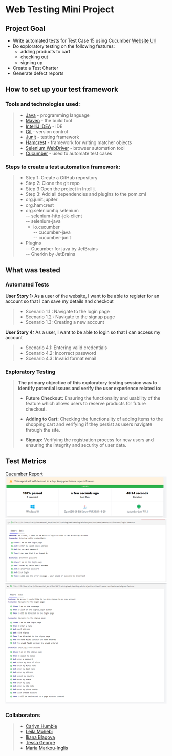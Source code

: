 # Web Testing Mini Project
## Project Goal

- Write automated tests for Test Case 15 using Cucumber
  [Website Url](https://automationexercise.com/)
- Do exploratory testing on the following features:
  - adding products to cart
  - checking out
  - signing up
- Create a Test Charter
- Generate defect reports 



## How to set up your test framework

### Tools and technologies used:

>- [Java](https://www.java.com/en/) - programming language
>- [Maven](https://maven.apache.org/) - the build tool
>- [IntelliJ IDEA](https://www.jetbrains.com/idea/) - IDE
>- [Git](https://git-scm.com/) - version control
>- [Junit](https://junit.org/junit5/) - testing framework
>- [Hamcrest](https://hamcrest.org/) - framework for writing matcher objects
>- [Selenium WebDriver](https://www.selenium.dev/) - browser automation tool
>- [Cucumber](https://cucumber.io/) - used to automate test cases


### Steps to create a test automation framework:
>- Step 1: Create a GitHub repository
>- Step 2: Clone the git repo 
>- Step 3 Open the project in Intellij.    
>- Step 3: Add all dependencies and plugins to the pom.xml
>  - org.junit.jupiter
>  - org.hamcrest
>  - org.seleniumhq.selenium     
>  -- selenium-http-jdk-client  
>  -- selenium-java  
>    - io.cucumber   
>    -- cucumber-java  
>    -- cucumber-junit 
>  - Plugins  
>  --  Cucumber for java by JetBrains  
>  -- Gherkin by JetBrains 


## What was tested
###  **Automated Tests**

**User Story 1:**
As a user of the website, I want to be able to register for an account so that I can save my details and checkout

> - Scenario 1.1 : Navigate to the login page
> - Scenario 1.2 : Navigate to the signup page
> - Scenario 1.3: Creating a new account

**User Story 4:**
As a user, I want to be able to login so that I can access my account
> - Scenario 4.1: Entering valid credentials
> - Scenario 4.2: Incorrect password
> - Scenario 4.3: Invalid format email


###  **Exploratory Testing**
> **The primary objective of this exploratory testing session was to identify potential issues and verify the user experience related to:**
>
> - **Future Checkout:** Ensuring the functionality and usability of the feature which allows users to reserve products for future checkout.
> 
> - **Adding to Cart:** Checking the functionality of adding items to the shopping cart and verifying if they persist as users navigate through the site.
> 
> - **Signup:** Verifying the registration process for new users and ensuring the integrity and security of user data.

## Test Metrics
[Cucumber Report](https://reports.cucumber.io/reports/ac04cfe8-2009-4c3f-8c64-4f953da0a030)
![Report 1](cucumberreport/cucumberreport1.png)
![Report 2](cucumberreport/cucumberreport2.png)
![Report 3](cucumberreport/cucumberreport3.png)
### Collaborators
> - [Carlyn Humble](https://github.com/CarlynHumble)
> - [Leila Mohebi](https://github.com/leilamohebi)
> - [Iliana Blagova](https://github.com/iliana0724)
> - [Tessa George](https://github.com/tessthott)
> - [Maria Markou-Inglis](https://github.com/mariamar95)